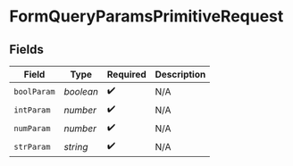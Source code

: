 # FormQueryParamsPrimitiveRequest


## Fields

| Field              | Type               | Required           | Description        |
| ------------------ | ------------------ | ------------------ | ------------------ |
| `boolParam`        | *boolean*          | :heavy_check_mark: | N/A                |
| `intParam`         | *number*           | :heavy_check_mark: | N/A                |
| `numParam`         | *number*           | :heavy_check_mark: | N/A                |
| `strParam`         | *string*           | :heavy_check_mark: | N/A                |